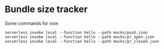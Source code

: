 # Bundle size tracker

Some commands for now
```
serverless invoke local --function hello --path mocks/push.json
serverless invoke local --function hello --path mocks/pr_open.json
serverless invoke local --function hello --path mocks/pr_closed.json
```
